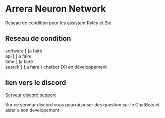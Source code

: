 # Arrera Neuron Network
Reseau de condition pour les assistant Ryley et Six 

## Reseau de condition

software [ ]a faire \
api [ ] a faire \
time [ ]a faire \
search [ ] a faire \ 
chatbot [X] en développement 

## lien vers le discord 

[Serveur discord support](https://discord.gg/hFxxUtdk8Y)

Sur ce serveur discord vous pourrai poser des question sur le ChatBots et aider a son developement
